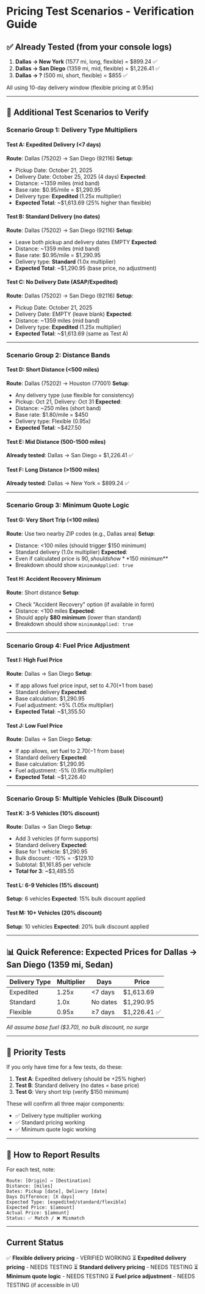 # Pricing Test Scenarios - Verification Guide

## ✅ Already Tested (from your console logs)
1. **Dallas → New York** (1577 mi, long, flexible) = $899.24 ✅
2. **Dallas → San Diego** (1359 mi, mid, flexible) = $1,226.41 ✅
3. **Dallas → ?** (500 mi, short, flexible) = $855 ✅

All using 10-day delivery window (flexible pricing at 0.95x)

---

## 🧪 Additional Test Scenarios to Verify

### Scenario Group 1: Delivery Type Multipliers

#### Test A: Expedited Delivery (<7 days)
**Route**: Dallas (75202) → San Diego (92116)
**Setup**:
- Pickup Date: October 21, 2025
- Delivery Date: October 25, 2025 (4 days)
**Expected**:
- Distance: ~1359 miles (mid band)
- Base rate: $0.95/mile = $1,290.95
- Delivery type: **Expedited** (1.25x multiplier)
- **Expected Total**: ~$1,613.69 (25% higher than flexible)

#### Test B: Standard Delivery (no dates)
**Route**: Dallas (75202) → San Diego (92116)
**Setup**:
- Leave both pickup and delivery dates EMPTY
**Expected**:
- Distance: ~1359 miles (mid band)
- Base rate: $0.95/mile = $1,290.95
- Delivery type: **Standard** (1.0x multiplier)
- **Expected Total**: ~$1,290.95 (base price, no adjustment)

#### Test C: No Delivery Date (ASAP/Expedited)
**Route**: Dallas (75202) → San Diego (92116)
**Setup**:
- Pickup Date: October 21, 2025
- Delivery Date: EMPTY (leave blank)
**Expected**:
- Distance: ~1359 miles (mid band)
- Delivery type: **Expedited** (1.25x multiplier)
- **Expected Total**: ~$1,613.69 (same as Test A)

---

### Scenario Group 2: Distance Bands

#### Test D: Short Distance (<500 miles)
**Route**: Dallas (75202) → Houston (77001)
**Setup**:
- Any delivery type (use flexible for consistency)
- Pickup: Oct 21, Delivery: Oct 31
**Expected**:
- Distance: ~250 miles (short band)
- Base rate: $1.80/mile = $450
- Delivery type: Flexible (0.95x)
- **Expected Total**: ~$427.50

#### Test E: Mid Distance (500-1500 miles)
**Already tested**: Dallas → San Diego = $1,226.41 ✅

#### Test F: Long Distance (>1500 miles)
**Already tested**: Dallas → New York = $899.24 ✅

---

### Scenario Group 3: Minimum Quote Logic

#### Test G: Very Short Trip (<100 miles)
**Route**: Use two nearby ZIP codes (e.g., Dallas area)
**Setup**:
- Distance: <100 miles (should trigger $150 minimum)
- Standard delivery (1.0x multiplier)
**Expected**:
- Even if calculated price is $90, should show **$150 minimum**
- Breakdown should show `minimumApplied: true`

#### Test H: Accident Recovery Minimum
**Route**: Short distance
**Setup**:
- Check "Accident Recovery" option (if available in form)
- Distance: <100 miles
**Expected**:
- Should apply **$80 minimum** (lower than standard)
- Breakdown should show `minimumApplied: true`

---

### Scenario Group 4: Fuel Price Adjustment

#### Test I: High Fuel Price
**Route**: Dallas → San Diego
**Setup**:
- If app allows fuel price input, set to $4.70 (+$1 from base)
- Standard delivery
**Expected**:
- Base calculation: $1,290.95
- Fuel adjustment: +5% (1.05x multiplier)
- **Expected Total**: ~$1,355.50

#### Test J: Low Fuel Price
**Route**: Dallas → San Diego
**Setup**:
- If app allows, set fuel to $2.70 (-$1 from base)
- Standard delivery
**Expected**:
- Base calculation: $1,290.95
- Fuel adjustment: -5% (0.95x multiplier)
- **Expected Total**: ~$1,226.40

---

### Scenario Group 5: Multiple Vehicles (Bulk Discount)

#### Test K: 3-5 Vehicles (10% discount)
**Route**: Dallas → San Diego
**Setup**:
- Add 3 vehicles (if form supports)
- Standard delivery
**Expected**:
- Base for 1 vehicle: $1,290.95
- Bulk discount: -10% = -$129.10
- Subtotal: $1,161.85 per vehicle
- **Total for 3**: ~$3,485.55

#### Test L: 6-9 Vehicles (15% discount)
**Setup**: 6 vehicles
**Expected**: 15% bulk discount applied

#### Test M: 10+ Vehicles (20% discount)
**Setup**: 10 vehicles
**Expected**: 20% bulk discount applied

---

## 📊 Quick Reference: Expected Prices for Dallas → San Diego (1359 mi, Sedan)

| Delivery Type | Multiplier | Days | Price |
|---------------|------------|------|-------|
| Expedited | 1.25x | <7 days | $1,613.69 |
| Standard | 1.0x | No dates | $1,290.95 |
| Flexible | 0.95x | ≥7 days | $1,226.41 ✅ |

*All assume base fuel ($3.70), no bulk discount, no surge*

---

## 🎯 Priority Tests

If you only have time for a few tests, do these:

1. **Test A**: Expedited delivery (should be +25% higher)
2. **Test B**: Standard delivery (no dates = base price)
3. **Test G**: Very short trip (verify $150 minimum)

These will confirm all three major components:
- ✅ Delivery type multiplier working
- ✅ Standard pricing working  
- ✅ Minimum quote logic working

---

## 📝 How to Report Results

For each test, note:
```
Route: [Origin] → [Destination]
Distance: [miles]
Dates: Pickup [date], Delivery [date]
Days Difference: [X days]
Expected Type: [expedited/standard/flexible]
Expected Price: $[amount]
Actual Price: $[amount]
Status: ✅ Match / ❌ Mismatch
```

---

## Current Status

✅ **Flexible delivery pricing** - VERIFIED WORKING
⏳ **Expedited delivery pricing** - NEEDS TESTING
⏳ **Standard delivery pricing** - NEEDS TESTING
⏳ **Minimum quote logic** - NEEDS TESTING
⏳ **Fuel price adjustment** - NEEDS TESTING (if accessible in UI)
